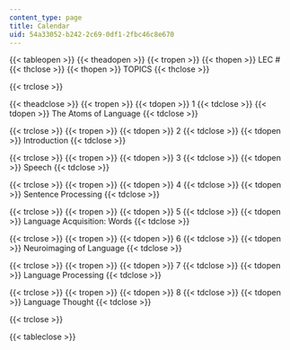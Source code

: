 ```yaml
---
content_type: page
title: Calendar
uid: 54a33052-b242-2c69-0df1-2fbc46c8e670
---
```


{{< tableopen >}}
{{< theadopen >}}
{{< tropen >}}
{{< thopen >}}
LEC #
{{< thclose >}}
{{< thopen >}}
TOPICS
{{< thclose >}}

{{< trclose >}}

{{< theadclose >}}
{{< tropen >}}
{{< tdopen >}}
1
{{< tdclose >}}
{{< tdopen >}}
The Atoms of Language
{{< tdclose >}}

{{< trclose >}}
{{< tropen >}}
{{< tdopen >}}
2
{{< tdclose >}}
{{< tdopen >}}
Introduction
{{< tdclose >}}

{{< trclose >}}
{{< tropen >}}
{{< tdopen >}}
3
{{< tdclose >}}
{{< tdopen >}}
Speech
{{< tdclose >}}

{{< trclose >}}
{{< tropen >}}
{{< tdopen >}}
4
{{< tdclose >}}
{{< tdopen >}}
Sentence Processing
{{< tdclose >}}

{{< trclose >}}
{{< tropen >}}
{{< tdopen >}}
5
{{< tdclose >}}
{{< tdopen >}}
Language Acquisition: Words
{{< tdclose >}}

{{< trclose >}}
{{< tropen >}}
{{< tdopen >}}
6
{{< tdclose >}}
{{< tdopen >}}
Neuroimaging of Language
{{< tdclose >}}

{{< trclose >}}
{{< tropen >}}
{{< tdopen >}}
7
{{< tdclose >}}
{{< tdopen >}}
Language Processing
{{< tdclose >}}

{{< trclose >}}
{{< tropen >}}
{{< tdopen >}}
8
{{< tdclose >}}
{{< tdopen >}}
Language Thought
{{< tdclose >}}

{{< trclose >}}

{{< tableclose >}}